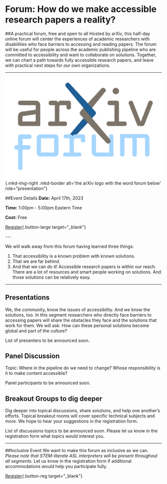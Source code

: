 # Forum: How do we make accessible research papers a reality?

##A practical forum, free and open to all
Hosted by arXiv, this half-day online forum will center the experiences of academic researchers with disabilities who face barriers to accessing and reading papers. The forum will be useful for people across the academic publishing pipeline who are committed to accessibility and want to collaborate on solutions. Together, we can chart a path towards fully accessible research papers, and leave with practical next steps for our own organizations.

---
![Image of the arXiv forum logo](../assets/arxiv-lockup-forum-vertical-padded.png){.mkd-img-right .mkd-border alt='the arXiv logo with the word forum below' role="presentation"}

##Event Details
**Date:** April 17th, 2023

**Time:** 1:00pm - 5:00pm Eastern Time

**Cost:** Free

[Register](https://cornell.ca1.qualtrics.com/jfe/form/SV_br1lFL94OVQB5nE){.button-large target="_blank"}
<div style="clear:both;"></div>
---

We will walk away from this forum having learned three things:

1. That accessibility is a known problem with known solutions.
1. That we are far behind.
1. And that we can do it! Accessible research papers is within our reach. There are a lot of resources and smart people working on solutions. And those solutions can be relatively easy.

---
## Presentations
We, the community, know the issues of accessibility. And we know the solutions, too. In this segment researchers who directly face barriers to accessing papers will share the obstacles they face and the solutions that work for them. We will ask: How can these personal solutions become global and part of the culture?

List of presenters to be announced soon.

## Panel Discussion
Topic: Where in the pipeline do we need to change? Whose responsibility is it to make content accessible?

Panel participants to be announced soon.

## Breakout Groups to dig deeper
Dig deeper into topical discussions, share solutions, and help one another’s efforts. Topical breakout rooms will cover specific technical subjects and more. We hope to hear your suggestions in the registration form.

List of discussions topics to be announced soon. Please let us know in the registration form what topics would interest you.

---
##Inclusive Event
We want to make this forum as inclusive as we can. *Please note that STEM-literate ASL interpreters will be present throughout all segments.* Let us know in the registration form if additional accommodations would help you participate fully.

[Register](https://cornell.ca1.qualtrics.com/jfe/form/SV_br1lFL94OVQB5nE){.button-reg target="_blank"}

